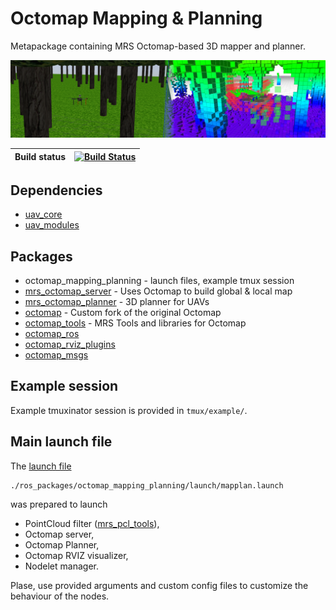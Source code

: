 # Octomap Mapping & Planning

Metapackage containing MRS Octomap-based 3D mapper and planner.

![](./.fig/octomap_server.png)

| Build status | [![Build Status](https://github.com/ctu-mrs/octomap_mapping_planning/workflows/Noetic/badge.svg)](https://github.com/ctu-mrs/octomap_mapping_planning/actions) |
|--------------|-------------------------------------------------------------------------------------------------------------------------------------------------------------------|

## Dependencies

* [uav_core](http://github.com/ctu-mrs/uav_core)
* [uav_modules](http://github.com/ctu-mrs/uav_modules)

## Packages

* octomap_mapping_planning - launch files, example tmux session
* [mrs_octomap_server](https://github.com/ctu-mrs/mrs_octomap_server) - Uses Octomap to build global & local map
* [mrs_octomap_planner](https://github.com/ctu-mrs/mrs_octomap_planner) - 3D planner for UAVs
* [octomap](https://github.com/ctu-mrs/octomap) - Custom fork of the original Octomap
* [octomap_tools](https://github.com/ctu-mrs/octomap_tools) - MRS Tools and libraries for Octomap
* [octomap_ros](https://github.com/ctu-mrs/octomap_ros)
* [octomap_rviz_plugins](https://github.com/ctu-mrs/octomap_rviz_plugins)
* [octomap_msgs](https://github.com/ctu-mrs/octomap_msgs)

## Example session

Example tmuxinator session is provided in `tmux/example/`.

## Main launch file

The [launch file](./ros_packages/octomap_mapping_planning/launch/mapplan.launch)
```
./ros_packages/octomap_mapping_planning/launch/mapplan.launch
```
was prepared to launch

* PointCloud filter ([mrs_pcl_tools](https://github.com/ctu-mrs/mrs_pcl_tools)),
* Octomap server,
* Octomap Planner,
* Octomap RVIZ visualizer,
* Nodelet manager.

Plase, use provided arguments and custom config files to customize the behaviour of the nodes.
